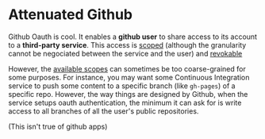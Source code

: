 # Attenuated Github

Github Oauth is cool. It enables a **github user** to share access to its account to a **third-party service**. This access is [scoped](https://developer.github.com/apps/building-oauth-apps/understanding-scopes-for-oauth-apps/) (although the granularity cannot be negociated between the service and the user) and [revokable](https://help.github.com/en/articles/reviewing-your-authorized-applications-oauth)

However, the [available scopes](https://developer.github.com/apps/building-oauth-apps/understanding-scopes-for-oauth-apps/) can sometimes be too coarse-grained for some purposes. For instance, you may want some Continuous Integration service to push some content to a specific branch (like `gh-pages`) of a specific repo. However, the way things are designed by Github, when the service setups oauth authentication, the minimum it can ask for is write access to all branches of all the user's public repositories.

(This isn't true of github apps)